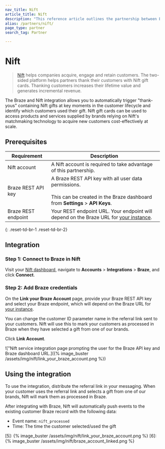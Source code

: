 ```yaml
---
nav_title: Nift
article_title: Nift
description: "This reference article outlines the partnership between Braze and Nift, a two-side platform that helps companies acquire, engage, and retain customers."
alias: /partners/nift/
page_type: partner
search_tag: Partner

---
```


# Nift

> [Nift](https://gonift.com/) helps companies acquire, engage and retain customers. The two-sided platform helps partners thank their customers with Nift gift cards. Thanking customers increases their lifetime value and generates incremental revenue.

The Braze and Nift integration allows you to automatically trigger "thank-yous" containing Nift gifts at key moments in the customer lifecycle and identify which customers used their gift. Nift gift cards can be used to access products and services supplied by brands relying on Nift's matchmaking technology to acquire new customers cost-effectively at scale.

## Prerequisites

| Requirement | Description |
|---|---|
| Nift account | A Nift account is required to take advantage of this partnership. |
| Braze REST API key | A Braze REST API key with all user data permissions. <br><br> This can be created in the Braze dashboard from **Settings** > **API Keys**. |
| Braze REST endpoint | Your REST endpoint URL. Your endpoint will depend on the Braze URL for [your instance]({{site.baseurl}}/api/basics/#endpoints). |
{: .reset-td-br-1 .reset-td-br-2}

## Integration

### Step 1: Connect to Braze in Nift

Visit your [Nift dashboard](https://www.gonift.com/users/sign_in), navigate to **Accounts** > **Integrations** > **Braze**, and click **Connect**.

### Step 2: Add Braze credentials

On the **Link your Braze Account** page, provide your Braze REST API key and select your Braze endpoint, which will depend on the Braze URL for [your instance]({{site.baseurl}}/api/basics/#endpoints).

You can change the customer ID parameter name in the referral link sent to your customers. Nift will use this to mark your customers as processed in Braze when they have selected a gift from one of our brands.

Click **Link Account**.

!["Nift service integration page prompting the user for the Braze API key and Braze dashboard URL.]({% image_buster /assets/img/nift/link_your_braze_account.png %})

## Using the integration

To use the integration, distribute the referral link in your messaging. When your customer uses the referral link and selects a gift from one of our brands, Nift will mark them as processed in Braze.

After integrating with Braze, Nift will automatically push events to the existing customer Braze record with the following data:

- Event name: `nift_processed`
- Time: The time the customer selected/used the gift


[1]: {{site.baseurl}}/developer_guide/rest_api/basics/#endpoints
[2]: https://www.gonift.com/users/sign_in
[5]: {% image_buster /assets/img/nift/link_your_braze_account.png %}
[6]: {% image_buster /assets/img/nift/braze_account_linked.png %}